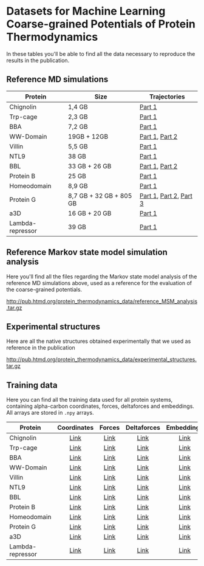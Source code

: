 # Datasets for Machine Learning Coarse-grained Potentials of Protein Thermodynamics

In these tables you'll be able to find all the data necessary to reproduce the results in the publication.

## Reference MD simulations

| Protein | Size | Trajectories |
| --------- | ------ | ------------ |
| Chignolin | 1,4 GB | [Part 1](pub.htmd.org/protein_thermodynamics_data/reference_trajectories/chignolin_trajectories.tar.gz) |
| Trp-cage | 2,3 GB | [Part 1](pub.htmd.org/protein_thermodynamics_data/reference_trajectories/trpcage_trajectories.tar.gz) |
| BBA | 7,2 GB | [Part 1](pub.htmd.org/protein_thermodynamics_data/reference_trajectories/bba_trajectories.tar.gz) |
| WW-Domain | 19GB + 12GB | [Part 1](pub.htmd.org/protein_thermodynamics_data/reference_trajectories/wwdomain_1_trajectories.tar.gz), [Part 2](pub.htmd.org/protein_thermodynamics_data/reference_trajectories/wwdomain_2_trajectories.tar.gz) |
| Villin | 5,5 GB | [Part 1](pub.htmd.org/protein_thermodynamics_data/reference_trajectories/villin_trajectories.tar.gz) |
| NTL9 | 38 GB | [Part 1](pub.htmd.org/protein_thermodynamics_data/reference_trajectories/ntl9_trajectories.tar.gz) |
| BBL | 33 GB + 26 GB| [Part 1](pub.htmd.org/protein_thermodynamics_data/reference_trajectories/bbl_1_trajectories.tar.gz), [Part 2](pub.htmd.org/protein_thermodynamics_data/reference_trajectories/wwdomain_2_trajectories.tar.gz) |
| Protein B | 25 GB | [Part 1](pub.htmd.org/protein_thermodynamics_data/reference_trajectories/proteinb_trajectories.tar.gz) |
| Homeodomain | 8,9 GB| [Part 1](pub.htmd.org/protein_thermodynamics_data/reference_trajectories/wwdomain_1_trajectories.tar.gz) |
| Protein G | 8,7 GB + 32 GB + 805 GB| [Part 1](pub.htmd.org/protein_thermodynamics_data/reference_trajectories/proteing_1_trajectories.tar.gz), [Part 2](pub.htmd.org/protein_thermodynamics_data/reference_trajectories/proteing_2_trajectories.tar.gz), [Part 3](pub.htmd.org/protein_thermodynamics_data/reference_trajectories/proteing_3_trajectories.tar.gz)  |
| a3D | 16 GB + 20 GB| [Part 1](pub.htmd.org/protein_thermodynamics_data/reference_trajectories/a3D_trajectories.tar.gz) |
| Lambda-repressor | 39 GB | [Part 1](pub.htmd.org/protein_thermodynamics_data/reference_trajectories/lambda_trajectories.tar.gz)  |

## Reference Markov state model simulation analysis

Here you'll find all the files regarding the Markov state model analysis of the reference MD simulations above, used as a reference for the evaluation of the coarse-grained potentials.

<http://pub.htmd.org/protein_thermodynamics_data/reference_MSM_analysis.tar.gz>

## Experimental structures

Here are all the native structures obtained experimentally that we used as reference in the publication

<http://pub.htmd.org/protein_thermodynamics_data/experimental_structures.tar.gz>

## Training data

Here you can find all the training data used for all protein systems, containing alpha-carbon coordinates, forces, deltaforces and embeddings. All arrays are stored in `.npy` arrays.

| Protein | Coordinates| Forces | Deltaforces | Embeddings |
| --------- | :----: | :----------: | :---------: | :------: |
| Chignolin | [Link](pub.htmd.org/protein_thermodynamics_data/training_data/chignolin_ca_coords.npy) | [Link](pub.htmd.org/protein_thermodynamics_data/training_data/chignolin_ca_forces.npy) | [Link](pub.htmd.org/protein_thermodynamics_data/training_data/chignolin_ca_deltaforces.npy) | [Link](pub.htmd.org/protein_thermodynamics_data/training_data/chignolin_ca_embeddings.npy) |
| Trp-cage | [Link](pub.htmd.org/protein_thermodynamics_data/training_data/trpcage_ca_coords.npy) | [Link](pub.htmd.org/protein_thermodynamics_data/training_data/trpcage_ca_forces.npy) | [Link](pub.htmd.org/protein_thermodynamics_data/training_data/trpcage_ca_deltaforces.npy) | [Link](pub.htmd.org/protein_thermodynamics_data/training_data/trpcage_ca_embeddings.npy) |
| BBA | [Link](pub.htmd.org/protein_thermodynamics_data/training_data/bba_ca_coords.npy) | [Link](pub.htmd.org/protein_thermodynamics_data/training_data/bba_ca_forces.npy) | [Link](pub.htmd.org/protein_thermodynamics_data/training_data/bba_ca_deltaforces.npy) | [Link](pub.htmd.org/protein_thermodynamics_data/training_data/bba_ca_embeddings.npy) |
| WW-Domain| [Link](pub.htmd.org/protein_thermodynamics_data/training_data/wwdomain_ca_coords.npy) | [Link](pub.htmd.org/protein_thermodynamics_data/training_data/wwdomain_ca_forces.npy) | [Link](pub.htmd.org/protein_thermodynamics_data/training_data/wwdomain_ca_deltaforces.npy) | [Link](pub.htmd.org/protein_thermodynamics_data/training_data/wwdomain_ca_embeddings.npy) |
| Villin | [Link](pub.htmd.org/protein_thermodynamics_data/training_data/villin_ca_coords.npy) | [Link](pub.htmd.org/protein_thermodynamics_data/training_data/villin_ca_forces.npy) | [Link](pub.htmd.org/protein_thermodynamics_data/training_data/villin_ca_deltaforces.npy) | [Link](pub.htmd.org/protein_thermodynamics_data/training_data/villin_ca_embeddings.npy) |
| NTL9 | [Link](pub.htmd.org/protein_thermodynamics_data/training_data/ntl9_ca_coords.npy) | [Link](pub.htmd.org/protein_thermodynamics_data/training_data/ntl9_ca_forces.npy) | [Link](pub.htmd.org/protein_thermodynamics_data/training_data/ntl9_ca_deltaforces.npy) | [Link](pub.htmd.org/protein_thermodynamics_data/training_data/ntl9_ca_embeddings.npy) |
| BBL | [Link](pub.htmd.org/protein_thermodynamics_data/training_data/bbl_ca_coords.npy) | [Link](pub.htmd.org/protein_thermodynamics_data/training_data/bbl_ca_forces.npy) | [Link](pub.htmd.org/protein_thermodynamics_data/training_data/bbl_ca_deltaforces.npy) | [Link](pub.htmd.org/protein_thermodynamics_data/training_data/bbl_ca_embeddings.npy) |
| Protein B | [Link](pub.htmd.org/protein_thermodynamics_data/training_data/proteinb_ca_coords.npy) | [Link](pub.htmd.org/protein_thermodynamics_data/training_data/proteinb_ca_forces.npy) | [Link](pub.htmd.org/protein_thermodynamics_data/training_data/proteinb_ca_deltaforces.npy) | [Link](pub.htmd.org/protein_thermodynamics_data/training_data/proteinb_ca_embeddings.npy) |
| Homeodomain | [Link](pub.htmd.org/protein_thermodynamics_data/training_data/homeodomain_ca_coords.npy) | [Link](pub.htmd.org/protein_thermodynamics_data/training_data/homeodomain_ca_forces.npy) | [Link](pub.htmd.org/protein_thermodynamics_data/training_data/homeodomain_ca_deltaforces.npy) | [Link](pub.htmd.org/protein_thermodynamics_data/training_data/homeodomain_ca_embeddings.npy) |
| Protein G | [Link](pub.htmd.org/protein_thermodynamics_data/training_data/proteing_ca_coords.npy) | [Link](pub.htmd.org/protein_thermodynamics_data/training_data/proteing_ca_forces.npy) | [Link](pub.htmd.org/protein_thermodynamics_data/training_data/proteing_ca_deltaforces.npy) | [Link](pub.htmd.org/protein_thermodynamics_data/training_data/proteing_ca_embeddings.npy) |
| a3D | [Link](pub.htmd.org/protein_thermodynamics_data/training_data/a3d_ca_coords.npy) | [Link](pub.htmd.org/protein_thermodynamics_data/training_data/a3d_ca_forces.npy) | [Link](pub.htmd.org/protein_thermodynamics_data/training_data/a3d_ca_deltaforces.npy) | [Link](pub.htmd.org/protein_thermodynamics_data/training_data/a3d_ca_embeddings.npy) |
| Lambda-repressor | [Link](pub.htmd.org/protein_thermodynamics_data/training_data/lambda_ca_coords.npy) | [Link](pub.htmd.org/protein_thermodynamics_data/training_data/lambda_ca_forces.npy) | [Link](pub.htmd.org/protein_thermodynamics_data/training_data/lambda_ca_deltaforces.npy) | [Link](pub.htmd.org/protein_thermodynamics_data/training_data/lambda_ca_embeddings.npy) |
